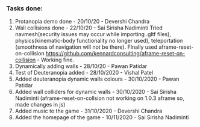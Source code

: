 ### Tasks done:

1. Protanopia demo done - 20/10/20 - Devershi Chandra
2. Wall collisions done - 22/10/20 - Sai Sirisha Nadiminti
Tried navmesh(security issues may occur while importing .gltf files), physics(kinematic-body functionality no longer used), teleportation (smoothness of navigation will not be there).
FInally used aframe-reset-on-collision https://github.com/kennardconsulting/aframe-reset-on-collision - Working fine.
3. Dynamically adding walls - 28/10/20 - Pawan Patidar
4. Test of Deuteranopia added - 28/10/2020 - Vishal Patel
5. Added deuteranopia dynamic walls colours - 30/10/2020 - Pawan Patidar
6. Added wall colliders for dynamic walls - 30/10/2020 - Sai Sirisha Nadiminti (aframe-reset-on-collsion not working on 1.0.3 aframe so, made changes in js)
7. Added music to the game - 31/10/2020 - Devershi Chandra
8. Added the homepage of the game - 10/11/2020 - Sai Sirisha Nadiminti
